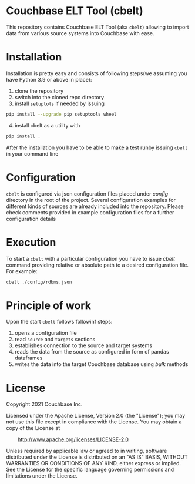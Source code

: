 # Couchbase ELT Tool (cbelt)

This repository contains Couchbase ELT Tool (aka `cbelt`) allowing to import data from various source systems into Couchbase with ease.

# Installation

Installation is pretty easy and consists of following steps(we assuming you have Python 3.9 or above in place):

1. clone the repository
2. switch into the cloned repo directory
3. install `setuptols` if needed by issuing 

```bash
pip install --upgrade pip setuptools wheel
```

4. install cbelt as a utility with 

```bash
pip install .
```

After the installation you have to be able to make a test runby issuing  `cbelt` in your command line

# Configuration

`cbelt` is configured via json configuration files placed under *config* directory in the root of the project. Several configuration examples for different kinds of sources are already included into the repository. Please check comments provided in example configuration files for a further configuration details

# Execution 

To start a `cbelt` with a particular configuration you have to issue *cbelt* command providing relative or absolute path to a desired configuration file. For example:

```bash
cbelt ./config/rdbms.json
```

# Principle of work 

Upon the start `cbelt` follows followinf steps:

1. opens a configuration file 
2. read `source` and `targets` sections
3. establishes connection to the source and target systems
4. reads the data from the source as configured in form of pandas dataframes
5. writes the data into the target Couchbase database using *bulk* methods


# License
Copyright 2021 Couchbase Inc.

Licensed under the Apache License, Version 2.0 (the "License");
you may not use this file except in compliance with the License.
You may obtain a copy of the License at

&nbsp;&nbsp;&nbsp;&nbsp;&nbsp;&nbsp;&nbsp;&nbsp;http://www.apache.org/licenses/LICENSE-2.0

Unless required by applicable law or agreed to in writing, software
distributed under the License is distributed on an "AS IS" BASIS,
WITHOUT WARRANTIES OR CONDITIONS OF ANY KIND, either express or implied.
See the License for the specific language governing permissions and
limitations under the License.
